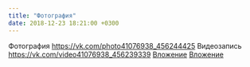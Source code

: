 ```yaml
---
title: "Фотография"
date: 2018-12-23 18:21:00 +0300
---
```


Фотография
<a class="vk-attach" href="https://vk.com/photo41076938_456244425">https://vk.com/photo41076938_456244425</a>
Видеозапись
<a class="vk-attach" href="https://vk.com/video41076938_456239339">https://vk.com/video41076938_456239339</a>
<a class="vk-attach" href="https://vk.com/photo41076938_456244425">Вложение</a>
<a class="vk-attach" href="https://vk.com/video41076938_456239339">Вложение</a>
